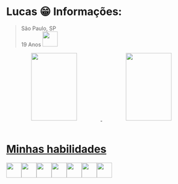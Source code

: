 # Lucas 😁 Informações:
  > São Paulo, SP <br>
  > 19 Anos
  > <img height="40px" src="https://cdn.jsdelivr.net/gh/devicons/devicon/icons/bootstrap/whatsapp-original.svg" />

<div align="center">
  <a href="https://github.com/Atropina">
      <img height="180em" style="border-radius: 0" width="49%" src="https://github-readme-stats.vercel.app/api?username=Atropina&show_icons=true&theme=omni&include_all_commits=true&count_private=true"/>
  <img height="180em" width="49%" src="https://github-readme-stats.vercel.app/api/top-langs/?username=Atropina&layout=compact&langs_count=7&theme=omni"/>
</div><br>

  # Minhas habilidades
  <div style="display: flex; justify-content: flex-start">
  <img height="40px" src="https://cdn.jsdelivr.net/gh/devicons/devicon/icons/javascript/javascript-original.svg" />
    <img height="40px" src="https://cdn.jsdelivr.net/gh/devicons/devicon/icons/typescript/typescript-original.svg" />
  <img height="40px" src="https://cdn.jsdelivr.net/gh/devicons/devicon/icons/react/react-original.svg" />
  <img height="40px" src="https://cdn.jsdelivr.net/gh/devicons/devicon/icons/nodejs/nodejs-original.svg" />
  <img height="40px" src="https://cdn.jsdelivr.net/gh/devicons/devicon/icons/html5/html5-original.svg" />
  <img height="40px" src="https://cdn.jsdelivr.net/gh/devicons/devicon/icons/css3/css3-original.svg" />
  <img height="40px" src="https://cdn.jsdelivr.net/gh/devicons/devicon/icons/bootstrap/bootstrap-original.svg" />
</div>
